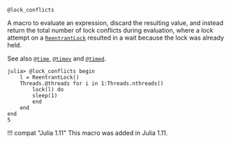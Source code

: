 ```
@lock_conflicts
```

A macro to evaluate an expression, discard the resulting value, and instead return the total number of lock conflicts during evaluation, where a lock attempt on a [`ReentrantLock`](@ref) resulted in a wait because the lock was already held.

See also [`@time`](@ref), [`@timev`](@ref) and [`@timed`](@ref).

```julia-repl
julia> @lock_conflicts begin
    l = ReentrantLock()
    Threads.@threads for i in 1:Threads.nthreads()
        lock(l) do
        sleep(1)
        end
    end
end
5
```

!!! compat "Julia 1.11"
    This macro was added in Julia 1.11.

